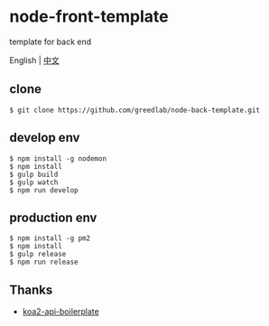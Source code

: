 # node-front-template

template for back end

English | [中文](README-CN.md)

## clone

```
$ git clone https://github.com/greedlab/node-back-template.git
```

## develop env

```
$ npm install -g nodemon
$ npm install
$ gulp build
$ gulp watch
$ npm run develop
```

## production env

```
$ npm install -g pm2
$ npm install
$ gulp release
$ npm run release
```

## Thanks

* [koa2-api-boilerplate](https://github.com/adrianObel/koa2-api-boilerplate)

